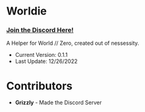 # Worldie

### [**Join the Discord Here!**](https://discord.gg/PJJnMKAVpd)

A Helper for World // Zero, created out of nessessity. 

* Current Version: 0.1.1
* Last Update: 12/26/2022

# Contributors

* **Grizzly** - Made the Discord Server